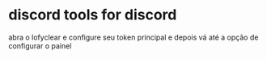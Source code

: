 # discord tools for discord

abra o lofyclear e configure seu token principal e depois vá até a opção de configurar o painel
